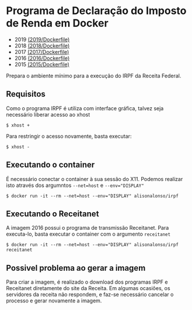 # Programa de Declaração do Imposto de Renda em Docker

- 2019 [(2019/Dockerfile)](https://github.com/alisonalonso/dockers-lab/blob/master/irpf/2019/Dockerfile)
- 2018 [(2018/Dockerfile)](https://github.com/alisonalonso/dockers-lab/blob/master/irpf/2018/Dockerfile)
- 2017 [(2017/Dockerfile)](https://github.com/alisonalonso/dockers-lab/blob/master/irpf/2017/Dockerfile)
- 2016 [(2016/Dockerfile)](https://github.com/alisonalonso/dockers-lab/blob/master/irpf/2016/Dockerfile)
- 2015 [(2015/Dockerfile)](https://github.com/alisonalonso/dockers-lab/blob/master/irpf/2015/Dockerfile)

Prepara o ambiente mínimo para a execução do IRPF da Receita Federal.

## Requisitos

Como o programa IRPF é utiliza com interface gráfica, talvez seja necessário liberar acesso ao xhost

```
$ xhost +
```

Para restringir o acesso novamente, basta executar:

```
$ xhost -
```

## Executando o container

É necessário conectar o container à sua sessão do X11. 
Podemos realizar isto através dos argumntos `--net=host` e `--env="DISPLAY"`

```
$ docker run -it --rm --net=host --env="DISPLAY" alisonalonso/irpf
```

## Executando o Receitanet

A imagem 2016 possui o programa de transmissão Receitanet.
Para executa-lo, basta executar o container com o argumento `receitanet`

```
$ docker run -it --rm --net=host --env="DISPLAY" alisonalonso/irpf receitanet
```

## Possivel problema ao gerar a imagem

Para criar a imagem, é realizado o download dos programas IRPF e Receitanet diretamente do site da Receita.
Em algumas ocasiões, os servidores da receita não respondem, e faz-se necessário cancelar o processo e gerar novamente a imagem.
